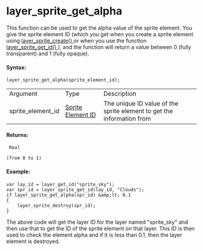 # layer_sprite_get_alpha

This function can be used to get the alpha value of the sprite element.
You give the sprite element ID (which you get when you create a sprite
element using [ layer_sprite_create() ](layer_sprite_create) or when
you use the function [ layer_sprite_get_id() ](layer_sprite_get_id)
), and the function will return a value between 0 (fully transparent)
and 1 (fully opaque).

#### Syntax:

``` gml
layer_sprite_get_alpha(sprite_element_id);
```

|                   |                                                                                                                                        |                                                                       |
|-------------------|----------------------------------------------------------------------------------------------------------------------------------------|-----------------------------------------------------------------------|
| Argument          | Type                                                                                                                                   | Description                                                           |
| sprite_element_id |  [Sprite Element ID](../../../../../../GameMaker_Language/GML_Reference/Asset_Management/Rooms/Sprite_Layers/layer_sprite_get_id)  | The unique ID value of the sprite element to get the information from |

#### Returns:

``` gml
 Real

(from 0 to 1)
```

#### Example:

``` gml
var lay_id = layer_get_id("sprite_sky");
var spr_id = layer_sprite_get_id(lay_id, "Clouds");
if layer_sprite_get_alpha(spr_id) &amp;lt; 0.1
{
    layer_sprite_destroy(spr_id);
}
```

The above code will get the layer ID for the layer named "sprite_sky"
and then use that to get the ID of the sprite element on that layer.
This ID is then used to check the element alpha and if it is less than
0.1, then the layer element is destroyed.
